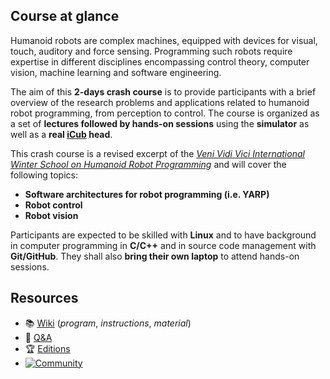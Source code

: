## Course at glance
Humanoid robots are complex machines, equipped with devices for visual, touch, auditory and force sensing. Programming such robots require expertise in different disciplines encompassing control theory, computer vision, machine learning and software engineering.

The aim of this **2-days crash course** is to provide participants with a brief overview of the research problems and applications related to humanoid robot programming, from perception to control. The course is organized as a set of **lectures followed by hands-on sessions** using the **simulator** as well as a **real [iCub](https://icub.iit.it) head**.

This crash course is a revised excerpt of the [_Veni Vidi Vici International Winter School on Humanoid Robot Programming_](http://icub.org/school/latest) and will cover the following topics:
- **Software architectures for robot programming (i.e. YARP)**
- **Robot control**
- **Robot vision**

Participants are expected to be skilled with **Linux** and to have background in computer programming in **C/C++** and in source code management with **Git/GitHub**. They shall also **bring their own laptop** to attend hands-on sessions.

## Resources
- 📚 [Wiki](https://github.com/easy-peasy-robotics/easy-peasy-robotics.github.io/wiki) (_program_,  _instructions_, _material_)
- 👋 [Q&A](https://github.com/easy-peasy-robotics/easy-peasy-robotics.github.io/issues)
- 🏆 [Editions](./editions/README.md)
- [![Community](https://img.shields.io/badge/Join-Robotology_Community-blue?style=plastic&logo=github)](https://github.com/robotology/community)
